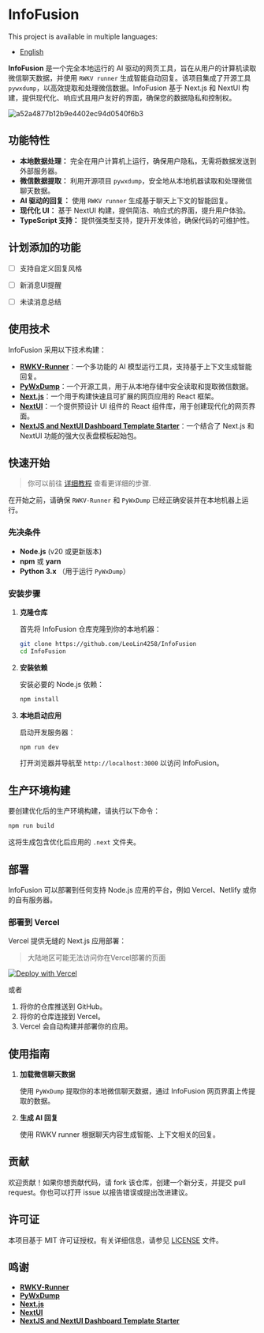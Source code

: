 # InfoFusion

This project is available in multiple languages:
- [English](./README.md)

**InfoFusion** 是一个完全本地运行的 AI 驱动的网页工具，旨在从用户的计算机读取微信聊天数据，并使用 `RWKV runner` 生成智能自动回复。该项目集成了开源工具 `pywxdump`，以高效提取和处理微信数据。InfoFusion 基于 Next.js 和 NextUI 构建，提供现代化、响应式且用户友好的界面，确保您的数据隐私和控制权。

![a52a4877b12b9e4402ec94d0540f6b3](https://github.com/user-attachments/assets/52a38399-a80c-4494-8fd1-6341d9ec7293)
## 功能特性

- **本地数据处理：** 完全在用户计算机上运行，确保用户隐私，无需将数据发送到外部服务器。
- **微信数据提取：** 利用开源项目 `pywxdump`，安全地从本地机器读取和处理微信聊天数据。
- **AI 驱动的回复：** 使用 `RWKV runner` 生成基于聊天上下文的智能回复。
- **现代化 UI：** 基于 NextUI 构建，提供简洁、响应式的界面，提升用户体验。
- **TypeScript 支持：** 提供强类型支持，提升开发体验，确保代码的可维护性。

## 计划添加的功能

- [ ] 支持自定义回复风格
- [ ] 新消息UI提醒
- [ ] 未读消息总结


## 使用技术

InfoFusion 采用以下技术构建：

- **[RWKV-Runner](https://github.com/josStorer/RWKV-Runner)**：一个多功能的 AI 模型运行工具，支持基于上下文生成智能回复。
- **[PyWxDump](https://github.com/xaoyaoo/PyWxDump)**：一个开源工具，用于从本地存储中安全读取和提取微信数据。
- **[Next.js](https://nextjs.org/)**：一个用于构建快速且可扩展的网页应用的 React 框架。
- **[NextUI](https://nextui.org/)**：一个提供预设计 UI 组件的 React 组件库，用于创建现代化的网页界面。
- **[NextJS and NextUI Dashboard Template Starter](https://github.com/Siumauricio/nextui-dashboard-template?tab=readme-ov-file#nextjs-and-nextui-dashboard-template-starter)**：一个结合了 Next.js 和 NextUI 功能的强大仪表盘模板起始包。

## 快速开始
> 你可以前往 [详细教程](./README.zh-CN.tutorial.md) 查看更详细的步骤.

在开始之前，请确保 `RWKV-Runner` 和 `PyWxDump` 已经正确安装并在本地机器上运行。

### 先决条件

- **Node.js** (v20 或更新版本)
- **npm** 或 **yarn**
- **Python 3.x** （用于运行 `PyWxDump`）

### 安装步骤

1. **克隆仓库**

   首先将 InfoFusion 仓库克隆到你的本地机器：

   ```bash
   git clone https://github.com/LeoLin4258/InfoFusion
   cd InfoFusion
   ```

2. **安装依赖**

   安装必要的 Node.js 依赖：

   ```bash
   npm install
   ```

3. **本地启动应用**

   启动开发服务器：

   ```bash
   npm run dev
   ```

   打开浏览器并导航至 `http://localhost:3000` 以访问 InfoFusion。

## 生产环境构建

要创建优化后的生产环境构建，请执行以下命令：

```bash
npm run build
```

这将生成包含优化后应用的 `.next` 文件夹。

## 部署

InfoFusion 可以部署到任何支持 Node.js 应用的平台，例如 Vercel、Netlify 或你的自有服务器。

### 部署到 Vercel

Vercel 提供无缝的 Next.js 应用部署：

> 大陆地区可能无法访问你在Vercel部署的页面

[![Deploy with Vercel](https://vercel.com/button)](https://vercel.com/new/clone?repository-url=https://github.com/LeoLin4258/Infofusion.git)

或者

1. 将你的仓库推送到 GitHub。
2. 将你的仓库连接到 Vercel。
3. Vercel 会自动构建并部署你的应用。

## 使用指南

1. **加载微信聊天数据**

   使用 `PyWxDump` 提取你的本地微信聊天数据，通过 InfoFusion 网页界面上传提取的数据。

2. **生成 AI 回复**

   使用 RWKV runner 根据聊天内容生成智能、上下文相关的回复。

## 贡献

欢迎贡献！如果你想贡献代码，请 fork 该仓库，创建一个新分支，并提交 pull request。你也可以打开 issue 以报告错误或提出改进建议。

## 许可证

本项目基于 MIT 许可证授权。有关详细信息，请参见 [LICENSE](LICENSE) 文件。

## 鸣谢

- **[RWKV-Runner](https://github.com/josStorer/RWKV-Runner)**
- **[PyWxDump](https://github.com/xaoyaoo/PyWxDump)**
- **[Next.js](https://nextjs.org/)**
- **[NextUI](https://nextui.org/)**
- **[NextJS and NextUI Dashboard Template Starter](https://github.com/Siumauricio/nextui-dashboard-template?tab=readme-ov-file#nextjs-and-nextui-dashboard-template-starter)**
